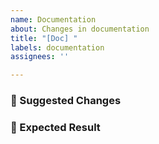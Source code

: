 ```yaml
---
name: Documentation
about: Changes in documentation
title: "[Doc] "
labels: documentation
assignees: ''

---
```


<!--- 
We really appreciate your contribution. 
Thank you so much in advance
-->

### 🚀  Suggested Changes
<!--- Please describe the suggested feature in detail :) -->

### :tada: Expected Result
<!--- Please describe the expected result. -->
